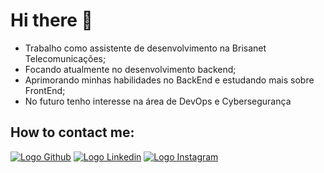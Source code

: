 # Hi there 👋

- Trabalho como assistente de desenvolvimento na Brisanet Telecomunicações;
- Focando atualmente no desenvolvimento backend;
- Aprimorando minhas habilidades no BackEnd e estudando mais sobre FrontEnd;
- No futuro tenho interesse na área de DevOps e Cybersegurança

## How to contact me:

[![Logo Github](https://skillicons.dev/icons?i=github)](https://github.com/TheSamuelVitor)
[![Logo Linkedin](https://skillicons.dev/icons?i=linkedin)](https://www.linkedin.com/in/samuel-vitor-b07566202/)
[![Logo Instagram](https://skillicons.dev/icons?i=instagram)](https://www.linkedin.com/in/samuel-vitor-b07566202/)
